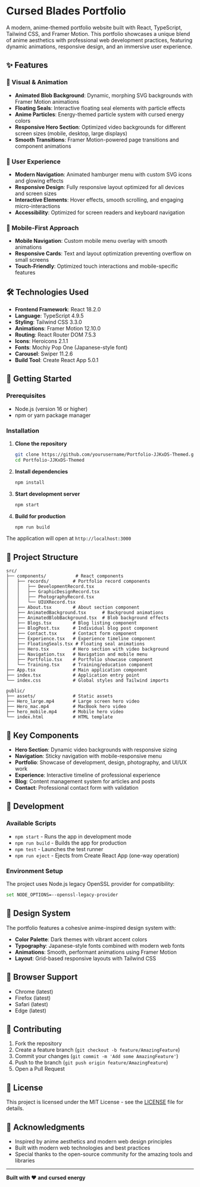 # Cursed Blades Portfolio

A modern, anime-themed portfolio website built with React, TypeScript, Tailwind CSS, and Framer Motion. This portfolio showcases a unique blend of anime aesthetics with professional web development practices, featuring dynamic animations, responsive design, and an immersive user experience.

## ✨ Features

### 🎨 Visual & Animation
- **Animated Blob Background**: Dynamic, morphing SVG backgrounds with Framer Motion animations
- **Floating Seals**: Interactive floating seal elements with particle effects
- **Anime Particles**: Energy-themed particle system with cursed energy colors
- **Responsive Hero Section**: Optimized video backgrounds for different screen sizes (mobile, desktop, large displays)
- **Smooth Transitions**: Framer Motion-powered page transitions and component animations

### 🚀 User Experience
- **Modern Navigation**: Animated hamburger menu with custom SVG icons and glowing effects
- **Responsive Design**: Fully responsive layout optimized for all devices and screen sizes
- **Interactive Elements**: Hover effects, smooth scrolling, and engaging micro-interactions
- **Accessibility**: Optimized for screen readers and keyboard navigation

### 📱 Mobile-First Approach
- **Mobile Navigation**: Custom mobile menu overlay with smooth animations
- **Responsive Cards**: Text and layout optimization preventing overflow on small screens
- **Touch-Friendly**: Optimized touch interactions and mobile-specific features

## 🛠️ Technologies Used

- **Frontend Framework**: React 18.2.0
- **Language**: TypeScript 4.9.5
- **Styling**: Tailwind CSS 3.3.0
- **Animations**: Framer Motion 12.10.0
- **Routing**: React Router DOM 7.5.3
- **Icons**: Heroicons 2.1.1
- **Fonts**: Mochiy Pop One (Japanese-style font)
- **Carousel**: Swiper 11.2.6
- **Build Tool**: Create React App 5.0.1

## 🚀 Getting Started

### Prerequisites
- Node.js (version 16 or higher)
- npm or yarn package manager

### Installation

1. **Clone the repository**
   ```bash
   git clone https://github.com/yourusername/Portfolio-JJKxDS-Themed.git
   cd Portfolio-JJKxDS-Themed
   ```

2. **Install dependencies**
   ```bash
   npm install
   ```

3. **Start development server**
   ```bash
   npm start
   ```

4. **Build for production**
   ```bash
   npm run build
   ```

The application will open at `http://localhost:3000`

## 📁 Project Structure

```
src/
├── components/           # React components
│   ├── records/         # Portfolio record components
│   │   ├── DevelopmentRecord.tsx
│   │   ├── GraphicDesignRecord.tsx
│   │   ├── PhotographyRecord.tsx
│   │   └── UIUXRecord.tsx
│   ├── About.tsx        # About section component
│   ├── AnimatedBackground.tsx      # Background animations
│   ├── AnimatedBlobBackground.tsx  # Blob background effects
│   ├── Blogs.tsx        # Blog listing component
│   ├── BlogPost.tsx     # Individual blog post component
│   ├── Contact.tsx      # Contact form component
│   ├── Experience.tsx   # Experience timeline component
│   ├── FloatingSeals.tsx # Floating seal animations
│   ├── Hero.tsx         # Hero section with video background
│   ├── Navigation.tsx   # Navigation and mobile menu
│   ├── Portfolio.tsx    # Portfolio showcase component
│   └── Training.tsx     # Training/education component
├── App.tsx              # Main application component
├── index.tsx            # Application entry point
└── index.css            # Global styles and Tailwind imports

public/
├── assets/              # Static assets
├── Hero_large.mp4       # Large screen hero video
├── Hero_mac.mp4         # MacBook hero video
├── hero_mobile.mp4      # Mobile hero video
└── index.html           # HTML template
```

## 🎯 Key Components

- **Hero Section**: Dynamic video backgrounds with responsive sizing
- **Navigation**: Sticky navigation with mobile-responsive menu
- **Portfolio**: Showcase of development, design, photography, and UI/UX work
- **Experience**: Interactive timeline of professional experience
- **Blog**: Content management system for articles and posts
- **Contact**: Professional contact form with validation

## 🔧 Development

### Available Scripts

- `npm start` - Runs the app in development mode
- `npm run build` - Builds the app for production
- `npm test` - Launches the test runner
- `npm run eject` - Ejects from Create React App (one-way operation)

### Environment Setup

The project uses Node.js legacy OpenSSL provider for compatibility:
```bash
set NODE_OPTIONS=--openssl-legacy-provider
```

## 🎨 Design System

The portfolio features a cohesive anime-inspired design system with:
- **Color Palette**: Dark themes with vibrant accent colors
- **Typography**: Japanese-style fonts combined with modern web fonts
- **Animations**: Smooth, performant animations using Framer Motion
- **Layout**: Grid-based responsive layouts with Tailwind CSS

## 📱 Browser Support

- Chrome (latest)
- Firefox (latest)
- Safari (latest)
- Edge (latest)

## 🤝 Contributing

1. Fork the repository
2. Create a feature branch (`git checkout -b feature/AmazingFeature`)
3. Commit your changes (`git commit -m 'Add some AmazingFeature'`)
4. Push to the branch (`git push origin feature/AmazingFeature`)
5. Open a Pull Request

## 📄 License

This project is licensed under the MIT License - see the [LICENSE](LICENSE) file for details.

## 🙏 Acknowledgments

- Inspired by anime aesthetics and modern web design principles
- Built with modern web technologies and best practices
- Special thanks to the open-source community for the amazing tools and libraries

---

**Built with ❤️ and cursed energy**